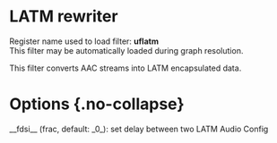 <!-- automatically generated - do not edit, patch gpac/applications/gpac/gpac.c -->

# LATM rewriter  
  
Register name used to load filter: __uflatm__  
This filter may be automatically loaded during graph resolution.  
  
This filter converts AAC streams into LATM encapsulated data.  
  

# Options  {.no-collapse}  
  
<div markdown class="option">  
<a id="fdsi">__fdsi__</a> (frac, default: _0_): set delay between two LATM Audio Config  
</div>  
  
